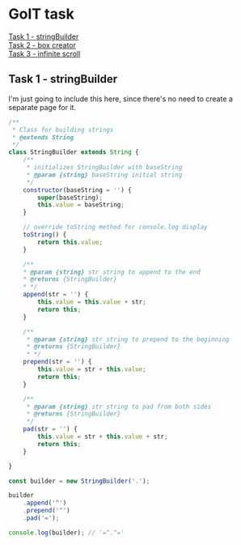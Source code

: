 # GoIT task

[Task 1 - stringBuilder](#task-1)  
[Task 2 - box creator](https://tymonsliwinski.github.io/box-creator/)  
[Task 3 - infinite scroll](https://tymonsliwinski.github.io/infinite-scroll/)

## Task 1 - stringBuilder <a id='task-1'></a>
I'm just going to include this here, since there's no need to create a separate page for it.

```js
/** 
 * Class for building strings
 * @extends String
 */
class StringBuilder extends String {
    /**
     * initializes StringBuilder with baseString
     * @param {string} baseString initial string 
     */
    constructor(baseString = '') {
        super(baseString);
        this.value = baseString;
    }

    // override toString method for console.log display
    toString() {
        return this.value;
    }

    /**
    * @param {string} str string to append to the end
    * @returns {StringBuilder}
    * */
    append(str = '') {
        this.value = this.value + str;
        return this;
    }

    /**
     * @param {string} str string to prepend to the beginning
     * @returns {StringBuilder}
     * */
    prepend(str = '') {
        this.value = str + this.value;
        return this;
    }

    /**
     * @param {string} str string to pad from both sides
     * @returns {StringBuilder}
     */
    pad(str = '') {
        this.value = str + this.value + str;
        return this;
    }

}

const builder = new StringBuilder('.');

builder
    .append('^')
    .prepend('^')
    .pad('=');

console.log(builder); // '=^.^='
```